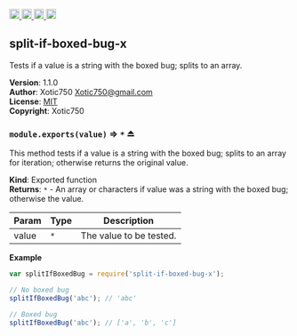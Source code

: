 <a href="https://travis-ci.org/Xotic750/split-if-boxed-bug-x"
   title="Travis status">
<img
   src="https://travis-ci.org/Xotic750/split-if-boxed-bug-x.svg?branch=master"
   alt="Travis status" height="18"/>
</a>
<a href="https://david-dm.org/Xotic750/split-if-boxed-bug-x"
   title="Dependency status">
<img src="https://david-dm.org/Xotic750/split-if-boxed-bug-x.svg"
   alt="Dependency status" height="18"/>
</a>
<a href="https://david-dm.org/Xotic750/split-if-boxed-bug-x#info=devDependencies"
   title="devDependency status">
<img src="https://david-dm.org/Xotic750/split-if-boxed-bug-x/dev-status.svg"
   alt="devDependency status" height="18"/>
</a>
<a href="https://badge.fury.io/js/split-if-boxed-bug-x" title="npm version">
<img src="https://badge.fury.io/js/split-if-boxed-bug-x.svg"
   alt="npm version" height="18"/>
</a>
<a name="module_split-if-boxed-bug-x"></a>

## split-if-boxed-bug-x
Tests if a value is a string with the boxed bug; splits to an array.

**Version**: 1.1.0  
**Author**: Xotic750 <Xotic750@gmail.com>  
**License**: [MIT](&lt;https://opensource.org/licenses/MIT&gt;)  
**Copyright**: Xotic750  
<a name="exp_module_split-if-boxed-bug-x--module.exports"></a>

### `module.exports(value)` ⇒ <code>\*</code> ⏏
This method tests if a value is a string with the boxed bug; splits to an
array for iteration; otherwise returns the original value.

**Kind**: Exported function  
**Returns**: <code>\*</code> - An array or characters if value was a string with the boxed bug;
 otherwise the value.  

| Param | Type | Description |
| --- | --- | --- |
| value | <code>\*</code> | The value to be tested. |

**Example**  
```js
var splitIfBoxedBug = require('split-if-boxed-bug-x');

// No boxed bug
splitIfBoxedBug('abc'); // 'abc'

// Boxed bug
splitIfBoxedBug('abc'); // ['a', 'b', 'c']
```
